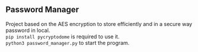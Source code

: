 ## Password Manager  
Project based on the AES encryption to store efficiently and in a secure way password in local.   
`pip install pycryptodome` is required to use it.  
`python3 password_manager.py` to start the program.  

